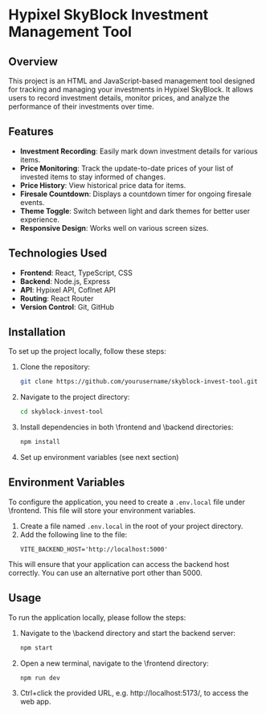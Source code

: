 # Hypixel SkyBlock Investment Management Tool

## Overview
This project is an HTML and JavaScript-based management tool designed for tracking and managing your investments in Hypixel SkyBlock. It allows users to record investment details, monitor prices, and analyze the performance of their investments over time.

## Features
- **Investment Recording**: Easily mark down investment details for various items.
- **Price Monitoring**: Track the update-to-date prices of your list of invested items to stay informed of changes.
- **Price History**: View historical price data for items.
- **Firesale Countdown**: Displays a countdown timer for ongoing firesale events.
- **Theme Toggle**: Switch between light and dark themes for better user experience.
- **Responsive Design**: Works well on various screen sizes.

## Technologies Used
- **Frontend**: React, TypeScript, CSS
- **Backend**: Node.js, Express
- **API**: Hypixel API, Coflnet API
- **Routing**: React Router
- **Version Control**: Git, GitHub

## Installation
To set up the project locally, follow these steps:
1. Clone the repository:
   ```bash
   git clone https://github.com/yourusername/skyblock-invest-tool.git
   ```
2. Navigate to the project directory:
   ```bash
   cd skyblock-invest-tool
   ```
3. Install dependencies in both \frontend and \backend directories:
   ```bash
   npm install
   ```
4. Set up environment variables (see next section)

## Environment Variables
To configure the application, you need to create a `.env.local` file under \frontend. This file will store your environment variables.

1. Create a file named `.env.local` in the root of your project directory.
2. Add the following line to the file:
   ```plaintext
   VITE_BACKEND_HOST='http://localhost:5000'
   ```
This will ensure that your application can access the backend host correctly. You can use an alternative port other than 5000.

## Usage
To run the application locally, please follow the steps:
1. Navigate to the \backend directory and start the backend server:
    ```bash
    npm start
    ```
2. Open a new terminal, navigate to the \frontend directory:
    ```bash
    npm run dev
    ```
3. Ctrl+click the provided URL, e.g. http://localhost:5173/, to access the web app.